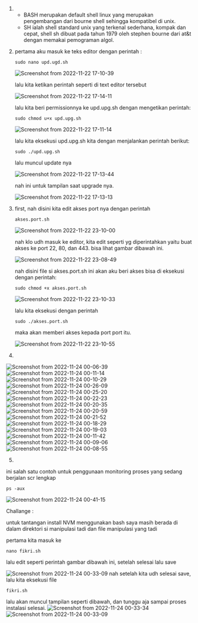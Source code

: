 1. - BASH merupakan default shell linux yang merupakan pengembangan dari bourne shell sehingga kompatibel di unix.
   - SH ialah shell standard unix yang terkenal sederhana, kompak dan cepat, shell sh dibuat pada tahun 1979 oleh stephen bourne dari at&t dengan memakai pemograman algol.
   
   
2. pertama aku masuk ke teks editor dengan perintah :
   
   ```
   sudo nano upd.ugd.sh
   ```
   
   ![Screenshot from 2022-11-22 17-10-39](https://user-images.githubusercontent.com/118157585/203288985-f047b09b-1a9e-4e60-b7e3-cc9b67ccc9c6.png)
   
   lalu kita ketikan perintah seperti di text editor tersebut
   
   ![Screenshot from 2022-11-22 17-14-11](https://user-images.githubusercontent.com/118157585/203288934-c7e8b11c-e1e0-45d5-a0bd-cc3f6f91dfbc.png)

    lalu kita beri permissionnya ke upd.upg.sh dengan mengetikan perintah:
    ```
    sudo chmod u+x upd.upg.sh
    ```
   ![Screenshot from 2022-11-22 17-11-14](https://user-images.githubusercontent.com/118157585/203288981-873e3c7d-feb5-4354-86ef-a87ab570002e.png)

    lalu kita eksekusi upd.upg.sh kita dengan menjalankan perintah berikut:
    ```
    sudo ./upd.upg.sh
    ```
    lalu muncul update nya

   ![Screenshot from 2022-11-22 17-13-44](https://user-images.githubusercontent.com/118157585/203288964-a1da79b0-d2d8-4b1d-86ca-c0d2507805b0.png)

    nah ini untuk tampilan saat upgrade nya.

   ![Screenshot from 2022-11-22 17-13-13](https://user-images.githubusercontent.com/118157585/203288969-c547446a-f64b-4072-9682-78c55d0dabdc.png)
   
3. first, nah disini kita edit akses port nya dengan perintah
   ```
   akses.port.sh
   ```
   ![Screenshot from 2022-11-22 23-10-00](https://user-images.githubusercontent.com/118157585/203364964-74b58748-fb07-49db-af0c-55eb2a700ef9.png)
   
   nah klo udh masuk ke editor, kita edit seperti yg diperintahkan yaitu buat akses ke port 22, 80, dan 443. bisa lihat gambar dibawah ini.
   
   ![Screenshot from 2022-11-22 23-08-49](https://user-images.githubusercontent.com/118157585/203364966-7c22f06f-51c6-4c8a-b05e-13613fbd13d5.png)
   
   nah disini file si akses.port.sh ini akan aku beri akses bisa di eksekusi dengan perintah:
   ```
   sudo chmod +x akses.port.sh
   ```
   
   ![Screenshot from 2022-11-22 23-10-33](https://user-images.githubusercontent.com/118157585/203364958-2de24038-cfc6-4ed2-acf3-9a26ea056bd5.png)
   
   lalu kita eksekusi dengan perintah
   ```
   sudo ./akses.port.sh
   ```
   maka akan memberi akses kepada port port itu.
   
   ![Screenshot from 2022-11-22 23-10-55](https://user-images.githubusercontent.com/118157585/203364949-ecc03902-e607-4e0d-afc3-7a20ea0ca2f6.png)
4.
![Screenshot from 2022-11-24 00-06-39](https://user-images.githubusercontent.com/118157585/203612801-853ec770-efc5-407c-9e31-bed8b63037d3.png)
![Screenshot from 2022-11-24 00-11-14](https://user-images.githubusercontent.com/118157585/203612821-f88a43f0-bf6f-4cce-a93e-4cf458c7f624.png)
![Screenshot from 2022-11-24 00-10-29](https://user-images.githubusercontent.com/118157585/203612829-a7c95e0c-f07f-4e21-8e3d-b746d8be418a.png)
![Screenshot from 2022-11-24 00-26-09](https://user-images.githubusercontent.com/118157585/203612831-e98dc0ee-db0e-4bb2-be82-c8bf1206fd82.png)
![Screenshot from 2022-11-24 00-25-20](https://user-images.githubusercontent.com/118157585/203612834-da7fb7c1-37d6-483e-b3b0-d17a43b150a5.png)
![Screenshot from 2022-11-24 00-22-23](https://user-images.githubusercontent.com/118157585/203612840-156cd23a-468a-4a6a-b099-3e427f570997.png)
![Screenshot from 2022-11-24 00-20-35](https://user-images.githubusercontent.com/118157585/203612844-8e014eb7-3735-4bac-9a7b-3e34bb54c15e.png)
![Screenshot from 2022-11-24 00-20-59](https://user-images.githubusercontent.com/118157585/203612848-2ee31046-b317-445a-a898-b5191a2e469f.png)
![Screenshot from 2022-11-24 00-21-52](https://user-images.githubusercontent.com/118157585/203612851-94f6c1f3-8beb-4cb2-8739-f42769c60a7b.png)
![Screenshot from 2022-11-24 00-18-29](https://user-images.githubusercontent.com/118157585/203612859-c95385cf-bd78-422a-a66a-94c9875a172d.png)
![Screenshot from 2022-11-24 00-19-03](https://user-images.githubusercontent.com/118157585/203612865-8aabf2df-958d-40f7-9a68-055f704d6db7.png)
![Screenshot from 2022-11-24 00-11-42](https://user-images.githubusercontent.com/118157585/203612868-1ced7c3a-5cf6-4dd8-8e88-c15483a99ca2.png)
![Screenshot from 2022-11-24 00-09-06](https://user-images.githubusercontent.com/118157585/203612872-a512219e-1b2c-4a28-aeb1-548ed9c4c604.png)
![Screenshot from 2022-11-24 00-08-55](https://user-images.githubusercontent.com/118157585/203612874-b627c02b-6256-4a42-96e5-7a943d33de7f.png)


5.
ini salah satu contoh untuk penggunaan monitoring proses yang sedang berjalan scr lengkap
```
ps -aux
```
![Screenshot from 2022-11-24 00-41-15](https://user-images.githubusercontent.com/118157585/203613667-ad4c631b-9266-4b51-8706-b2808a04c192.png)




Challange :


untuk tantangan install NVM menggunakan bash saya masih berada di dalam direktori si manipulasi tadi dan file manipulasi yang tadi

pertama kita masuk ke 
```
nano fikri.sh
```
lalu edit seperti perintah gambar dibawah ini, setelah selesai lalu save

![Screenshot from 2022-11-24 00-33-09](https://user-images.githubusercontent.com/118157585/203612879-40941dfe-ea7a-407d-9713-1aa41f470fd4.png)
nah setelah kita udh selesai save, lalu kita eksekusi file 
```
fikri.sh
```

lalu akan muncul tampilan seperti dibawah, dan tunggu aja sampai proses instalasi selesai.
![Screenshot from 2022-11-24 00-33-34](https://user-images.githubusercontent.com/118157585/203614335-ee6eeb17-19db-4d80-85b3-f987d79ae318.png)
![Screenshot from 2022-11-24 00-33-09](https://user-images.githubusercontent.com/118157585/203612879-40941dfe-ea7a-407d-9713-1aa41f470fd4.png)
